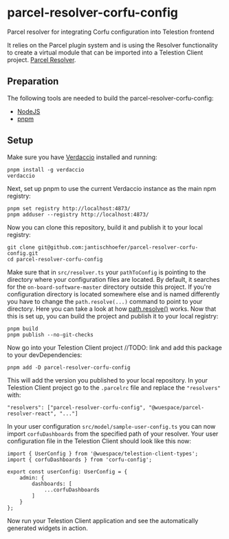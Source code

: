 # parcel-resolver-corfu-config

Parcel resolver for integrating Corfu configuration into Telestion frontend

It relies on the Parcel plugin system and is using the Resolver functionality to
create a virtual module that can be imported into a Telestion Client project.
[Parcel Resolver](https://parceljs.org/plugin-system/resolver/).

## Preparation

The following tools are needed to build the parcel-resolver-corfu-config:

- [NodeJS](https://nodejs.org/en/)
- [pnpm](https://pnpm.io/installation)

## Setup

Make sure you have [Verdaccio](https://verdaccio.org/) installed and running:

```
pnpm install -g verdaccio
verdaccio
```

Next, set up pnpm to use the current Verdaccio instance as the main npm registry:

```
pnpm set registry http://localhost:4873/
pnpm adduser --registry http://localhost:4873/
```

Now you can clone this repository, build it and publish it to your local registry:

```
git clone git@github.com:jantischhoefer/parcel-resolver-corfu-config.git
cd parcel-resolver-corfu-config
```

Make sure that in `src/resolver.ts` your `pathToConfig` is pointing to the directory where
your configuration files are located.
By default, it searches for the `on-board-software-master` directory outside this project.
If you're configuration directory is located somewhere else and is named differently
you have to change the `path.resolve(...)` command to point to your directory.
Here you can take a look at how [path.resolve()](https://nodejs.org/api/path.html#pathresolvepaths) works.
Now that this is set up, you can build the project and publish it to your local registry:

```
pnpm build
pnpm publish --no-git-checks
```

Now go into your Telestion Client project //TODO: link and add this package to your devDependencies:

```
pnpm add -D parcel-resolver-corfu-config
```

This will add the version you published to your local repository.
In your Telestion Client project go to the `.parcelrc` file and replace the `"resolvers"` with:

```
"resolvers": ["parcel-resolver-corfu-config", "@wuespace/parcel-resolver-react", "..."]
```

In your user configuration `src/model/sample-user-config.ts` you can now import `corfuDashboards` from the specified path of your resolver.
Your user configuration file in the Telestion Client should look like this now:

```
import { UserConfig } from '@wuespace/telestion-client-types';
import { corfuDashboards } from 'corfu-config';

export const userConfig: UserConfig = {
	admin: {
		dashboards: [
			...corfuDashboards
		]
	}
};
```

Now run your Telestion Client application and see the automatically generated widgets in action.
